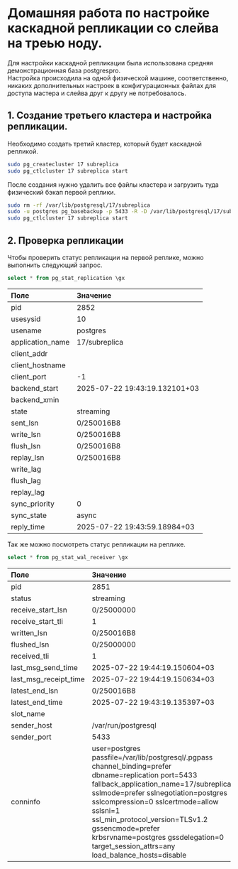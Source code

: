 # Домашняя работа по настройке каскадной репликации со слейва на треью ноду.

Для настройки каскадной репликации была использована средняя демонстрационная база postgrespro.  
Настройка происходила на одной физической машине, соответственно, никаких дополнительных настроек в конфигурационных файлах для доступа мастера и слейва друг к другу не потребовалось.

## 1. Создание третьего кластера и настройка репликации.
Необходимо создать третий кластер, который будет каскадной репликой.
```bash
sudo pg_createcluster 17 subreplica
sudo pg_ctlcluster 17 subreplica start
```

После создания нужно удалить все файлы кластера и загрузить туда физический бэкап первой реплики.
```bash
sudo rm -rf /var/lib/postgresql/17/subreplica
sudo -u postgres pg_basebackup -p 5433 -R -D /var/lib/postgresql/17/subreplica
sudo pg_ctlcluster 17 subreplica start
```

## 2. Проверка репликации
Чтобы проверить статус репликации на первой реплике, можно выполнить следующий запрос.
```SQL
select * from pg_stat_replication \gx
```
| Поле             | Значение                      |
|:---------------- |:----------------------------- |
| pid              | 2852                          |
| usesysid         | 10                            |
| usename          | postgres                      |
| application_name | 17/subreplica                 |
| client_addr      |                               |
| client_hostname  |                               |
| client_port      | -1                            |
| backend_start    | 2025-07-22 19:43:19.132101+03 |
| backend_xmin     |                               |
| state            | streaming                     |
| sent_lsn         | 0/250016B8                    |
| write_lsn        | 0/250016B8                    |
| flush_lsn        | 0/250016B8                    |
| replay_lsn       | 0/250016B8                    |
| write_lag        |                               |
| flush_lag        |                               |
| replay_lag       |                               |
| sync_priority    | 0                             |
| sync_state       | async                         |
| reply_time       | 2025-07-22 19:43:59.18984+03  |

Так же можно посмотреть статус репликации на реплике.
```SQL
select * from pg_stat_wal_receiver \gx
```
| Поле                  | Значение                      |
|:--------------------- |:----------------------------- |
| pid                   | 2851                          |
| status                | streaming                     |
| receive_start_lsn     | 0/25000000                    |
| receive_start_tli     | 1                             |
| written_lsn           | 0/250016B8                    |
| flushed_lsn           | 0/25000000                    |
| received_tli          | 1                             |
| last_msg_send_time    | 2025-07-22 19:44:19.150604+03 |
| last_msg_receipt_time | 2025-07-22 19:44:19.150634+03 |
| latest_end_lsn        | 0/250016B8                    |
| latest_end_time       | 2025-07-22 19:43:19.135397+03 |
| slot_name             |                               |
| sender_host           | /var/run/postgresql           |
| sender_port           | 5433                          |
| conninfo              | user=postgres passfile=/var/lib/postgresql/.pgpass channel_binding=prefer dbname=replication port=5433 fallback_application_name=17/subreplica sslmode=prefer sslnegotiation=postgres sslcompression=0 sslcertmode=allow sslsni=1 ssl_min_protocol_version=TLSv1.2 gssencmode=prefer krbsrvname=postgres gssdelegation=0 target_session_attrs=any load_balance_hosts=disable |